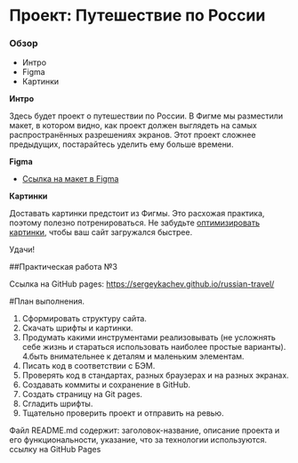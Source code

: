 # Проект: Путешествие по России

### Обзор

- Интро
- Figma
- Картинки

**Интро**

Здесь будет проект о путешествии по России.
В Фигме мы разместили макет, в котором видно, как проект должен выглядеть на самых распространённых разрешениях экранов.
Этот проект сложнее предыдущих, постарайтесь уделить ему больше времени.

**Figma**

- [Ссылка на макет в Figma](https://www.figma.com/file/5S2WSbEFL6awjVWJ0NWL8Q/Sprint-3_-Russia-_-desktop-mobile?node-id=28503%3A0)

**Картинки**

Доставать картинки предстоит из Фигмы. Это расхожая практика, поэтому полезно потренироваться.
Не забудьте [оптимизировать картинки](https://tinypng.com/), чтобы ваш сайт загружался быстрее.

Удачи!

##Практическая работа №3

Ссылка на GitHub pages: https://sergeykachev.github.io/russian-travel/

#План выполнения.

1. Сформировать структуру сайта.
2. Скачать шрифты и картинки.
3. Продумать какими инструментами реализовывать
   (не усложнять себе жизнь и стараться использовать наиболее простые варианты).
   4.быть внимательнее к деталям и маленьким элементам.
4. Писать код в соответствии с БЭМ.
5. Проверять код в стандартах, разных браузерах и на разных экранах.
6. Создавать коммиты и сохранение в GitHub.
7. Создать страницу на Git pages.
8. Сгладить шрифты.
9. Тщательно проверить проект и отправить на ревью.

Файл README.md содержит:
заголовок-название,
описание проекта и его функциональности,
указание, что за технологии используются.
ссылку на GitHub Pages
